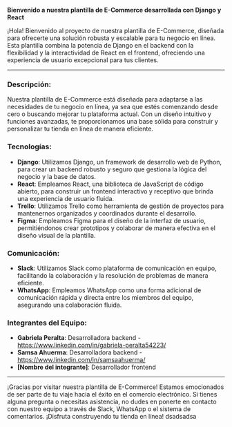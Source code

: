 
**Bienvenido a nuestra plantilla de E-Commerce desarrollada con Django y React**

¡Hola! Bienvenido al proyecto de nuestra plantilla de E-Commerce, diseñada para ofrecerte una solución robusta y escalable para tu negocio en línea. Esta plantilla combina la potencia de Django en el backend con la flexibilidad y la interactividad de React en el frontend, ofreciendo una experiencia de usuario excepcional para tus clientes.

---

### Descripción:

Nuestra plantilla de E-Commerce está diseñada para adaptarse a las necesidades de tu negocio en línea, ya sea que estés comenzando desde cero o buscando mejorar tu plataforma actual. Con un diseño intuitivo y funciones avanzadas, te proporcionamos una base sólida para construir y personalizar tu tienda en línea de manera eficiente.

### Tecnologías:

- **Django**: Utilizamos Django, un framework de desarrollo web de Python, para crear un backend robusto y seguro que gestiona la lógica del negocio y la base de datos.
- **React**: Empleamos React, una biblioteca de JavaScript de código abierto, para construir un frontend interactivo y receptivo que brinda una experiencia de usuario fluida.
- **Trello**: Utilizamos Trello como herramienta de gestión de proyectos para mantenernos organizados y coordinados durante el desarrollo.
- **Figma**: Empleamos Figma para el diseño de la interfaz de usuario, permitiéndonos crear prototipos y colaborar de manera efectiva en el diseño visual de la plantilla.

### Comunicación:

- **Slack**: Utilizamos Slack como plataforma de comunicación en equipo, facilitando la colaboración y la resolución de problemas de manera eficiente.
- **WhatsApp**: Empleamos WhatsApp como una forma adicional de comunicación rápida y directa entre los miembros del equipo, asegurando una colaboración fluida.

### Integrantes del Equipo:

- **Gabriela Peralta**: Desarrolladora backend - https://www.linkedin.com/in/gabriela-peralta54223/
- **Samsa Ahuerma**: Desarrolladora backend - https://www.linkedin.com/in/samsaahuerma/
- **[Nombre del integrante]**: Desarrollador frontend


---

¡Gracias por visitar nuestra plantilla de E-Commerce! Estamos emocionados de ser parte de tu viaje hacia el éxito en el comercio electrónico. Si tienes alguna pregunta o necesitas asistencia, no dudes en ponerte en contacto con nuestro equipo a través de Slack, WhatsApp o el sistema de comentarios. ¡Disfruta construyendo tu tienda en línea!
dsadsadsa
